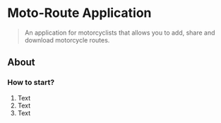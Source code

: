 # Moto-Route Application
> An application for motorcyclists that allows you to add, share and download motorcycle routes.
## About
### How to start?
1. Text
2. Text
3. Text
